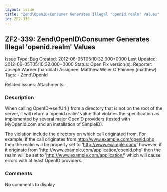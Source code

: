```yaml
---
layout: issue
title: "Zend\OpenID\Consumer Generates Illegal 'openid.realm' Values"
id: ZF2-339
---
```


ZF2-339: Zend\\OpenID\\Consumer Generates Illegal 'openid.realm' Values
-----------------------------------------------------------------------

 Issue Type: Bug Created: 2012-06-05T05:10:32.000+0000 Last Updated: 2012-06-05T05:10:32.000+0000 Status: Open Fix version(s): 
 Reporter:  Joseph Warner (hardolaf)  Assignee:  Matthew Weier O'Phinney (matthew)  Tags: - Zend\\OpenId
 
 Related issues: 
 Attachments: 
### Description

When calling OpenID->selfUrl() from a directory that is not on the root of the server, it will return a 'openid.realm' value that violates the specification as implemented by several major OpenID providers (tested with MyOpenId.com and an installation of SimpleID).

The violation include the directory on which call originated from. For example, if the call originates from <http://www.example.com/openid.php> then the realm will be properly set to '<http://www.example.com/>' however, if it originate from '<http://www.example.com/application/openid.php>' then the realm will be set to '<http://www.example.com/application/>' which will cause errors with at least OpenID providers.

 

 

### Comments

No comments to display